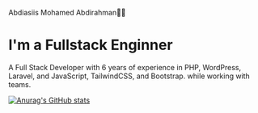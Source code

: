 Abdiasiis Mohamed Abdirahman🧑‍💻  

# I'm a Fullstack Enginner

A Full Stack Developer with 6 years of experience in PHP, WordPress, Laravel, and JavaScript, TailwindCSS, and Bootstrap. while working with teams.

[![Anurag's GitHub stats](https://github-readme-stats.vercel.app/api?username=anuraghazra)](https://github.com/anuraghazra/github-readme-stats)

